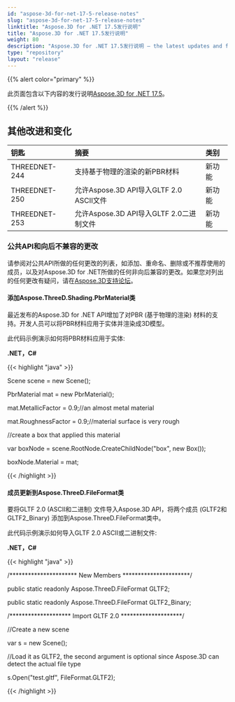 ```yaml
---
id: "aspose-3d-for-net-17-5-release-notes"
slug: "aspose-3d-for-net-17-5-release-notes"
linktitle: "Aspose.3D for .NET 17.5发行说明"
title: "Aspose.3D for .NET 17.5发行说明"
weight: 80
description: "Aspose.3D for .NET 17.5发行说明 – the latest updates and fixes."
type: "repository"
layout: "release"
---
```

{{% alert color="primary" %}} 

此页面包含以下内容的发行说明[Aspose.3D for .NET 17.5](https://www.nuget.org/packages/Aspose.3D/17.5.0)。

{{% /alert %}} 
## **其他改进和变化**

|**钥匙**|**摘要**|**类别**|
|:- |:- |:- |
|THREEDNET-244|支持基于物理的渲染的新PBR材料|新功能|
|THREEDNET-250|允许Aspose.3D API导入GLTF 2.0 ASCII文件|新功能|
|THREEDNET-253|允许Aspose.3D API导入GLTF 2.0二进制文件|新功能|
### **公共API和向后不兼容的更改**
请参阅对公共API所做的任何更改的列表，如添加、重命名、删除或不推荐使用的成员，以及对Aspose.3D for .NET所做的任何非向后兼容的更改。如果您对列出的任何更改有疑问，请在[Aspose.3D支持论坛](https://forum.aspose.com/c/3d/18)。
#### **添加Aspose.ThreeD.Shading.PbrMaterial类**
最近发布的Aspose.3D for .NET API增加了对PBR (基于物理的渲染) 材料的支持。开发人员可以将PBR材料应用于实体并渲染成3D模型。

此代码示例演示如何将PBR材料应用于实体:

**.NET，C#**

{{< highlight "java" >}}

 Scene scene = new Scene();

PbrMaterial mat = new PbrMaterial();

mat.MetallicFactor = 0.9;//an almost metal material

mat.RoughnessFactor = 0.9;//material surface is very rough

//create a box that applied this material

var boxNode = scene.RootNode.CreateChildNode("box", new Box());

boxNode.Material = mat;

{{< /highlight >}}
#### **成员更新到Aspose.ThreeD.FileFormat类**
要将GLTF 2.0 (ASCII和二进制) 文件导入Aspose.3D API，将两个成员 (GLTF2和GLTF2_Binary) 添加到Aspose.ThreeD.FileFormat类中。

此代码示例演示如何导入GLTF 2.0 ASCII或二进制文件:

**.NET，C#**

{{< highlight "java" >}}

 /********************** New Members **********************/

public static readonly Aspose.ThreeD.FileFormat GLTF2;

public static readonly Aspose.ThreeD.FileFormat GLTF2_Binary;



/******************** Import GLTF 2.0 ********************/

//Create a new scene

var s = new Scene();

//Load it as GLTF2, the second argument is optional since Aspose.3D can detect the actual file type

s.Open("test.gltf", FileFormat.GLTF2);

{{< /highlight >}}

